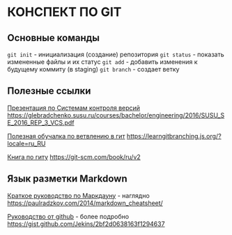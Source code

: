 ﻿# КОНСПЕКТ ПО GIT

## Основные команды

`git init` - инициализация (создание) репозитория
`git status` - показать измененные файлы и их статус
`git add` - добавить изменения к будущему коммиту (в staging)
`git branch` - создает ветку

## Полезные ссылки

[Презентация по Системам контроля версий](https://glebradchenko.susu.ru/courses/bachelor/engineering/2016/SUSU_SE_2016_REP_3_VCS.pdf)
https://glebradchenko.susu.ru/courses/bachelor/engineering/2016/SUSU_SE_2016_REP_3_VCS.pdf

[Полезная обучалка по ветвлению в гит](https://learngitbranching.js.org/?locale=ru_RU)
https://learngitbranching.js.org/?locale=ru_RU

[Книга по гиту](https://git-scm.com/book/ru/v2) 
https://git-scm.com/book/ru/v2

## Язык разметки Markdown

[Краткое руководство по Маркдауну](https://paulradzkov.com/2014/markdown_cheatsheet/) - наглядно
https://paulradzkov.com/2014/markdown_cheatsheet/

[Руководство от github](https://gist.github.com/Jekins/2bf2d0638163f1294637) - более подробно
https://gist.github.com/Jekins/2bf2d0638163f1294637
